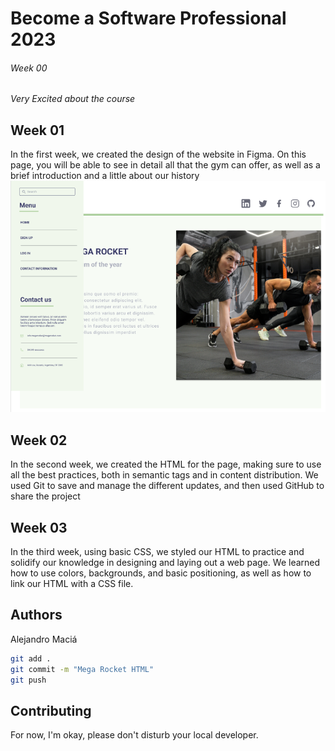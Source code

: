# Become a Software Professional 2023

###### Week 00
*Very Excited about the course*

## Week 01
In the first week, we created the design of the website in Figma. On this page, you will be able to see in detail all that the gym can offer, as well as a brief introduction and a little about our history
![Figma Preview](https://github.com/AleMac17/BaSP-M2023/blob/main/Week-01/figma-preview.png)

## Week 02
In the second week, we created the HTML for the page, making sure to use all the best practices, both in semantic tags and in content distribution. We used Git to save and manage the different updates, and then used GitHub to share the project

## Week 03
In the third week, using basic CSS, we styled our HTML to practice and solidify our knowledge in designing and laying out a web page. We learned how to use colors, backgrounds, and basic positioning, as well as how to link our HTML with a CSS file.
## Authors
Alejandro Maciá

```bash
git add .
git commit -m "Mega Rocket HTML"
git push
```
## Contributing

For now, I'm okay, please don't disturb your local developer.

